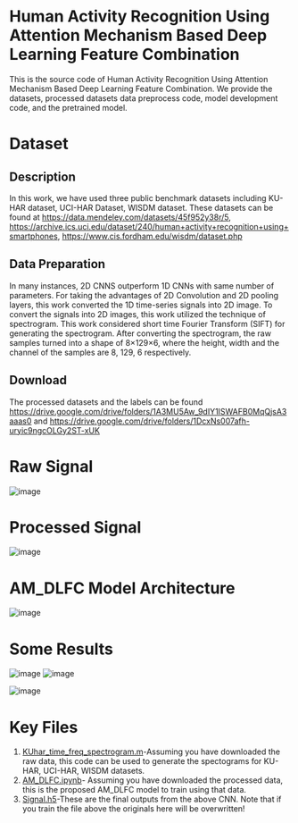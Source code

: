 # Human Activity Recognition Using Attention Mechanism Based Deep Learning Feature Combination

This is the source code of Human Activity Recognition Using Attention Mechanism Based Deep Learning Feature Combination. We provide the datasets, processed datasets data preprocess code, model development code, and the pretrained  model.

# Dataset
## Description 
In this work, we have used three public benchmark datasets including KU-HAR dataset, UCI-HAR Dataset, WISDM dataset. These datasets can be found at https://data.mendeley.com/datasets/45f952y38r/5, https://archive.ics.uci.edu/dataset/240/human+activity+recognition+using+smartphones, https://www.cis.fordham.edu/wisdm/dataset.php

## Data Preparation
In many instances, 2D CNNS outperform 1D CNNs with same number of parameters. For taking the advantages of 2D Convolution and 2D pooling layers, this work converted the 1D time-series signals into 2D image. To convert the signals into 2D images, this work utilized the technique of spectrogram. This work considered short time Fourier Transform (SIFT) for generating the spectrogram. After converting the spectrogram, the raw samples turned into a shape of 8×129×6, where the height, width and the channel of the samples are 8, 129, 6 respectively.

## Download
The processed datasets and the labels can be found https://drive.google.com/drive/folders/1A3MU5Aw_9dIY1ISWAFB0MqQjsA3aaas0
and https://drive.google.com/drive/folders/1DcxNs007afh-uryic9ngcOLGy2ST-xUK



# Raw Signal
![image](https://github.com/Masrur02/AM_DLFC/assets/33350185/686949aa-30c1-4aa2-8f5b-2a76ec984d81)

# Processed Signal
![image](https://github.com/Masrur02/AM_DLFC/assets/33350185/ee0f685a-e040-48bf-b147-c3aada0f57f4)

# AM_DLFC Model Architecture
![image](https://github.com/Masrur02/AM_DLFC/assets/33350185/7602bc2a-238c-49a9-9c1e-bb2ba40341d2)

# Some Results
![image](https://github.com/Masrur02/AM_DLFC/assets/33350185/69768ec9-1fb1-45aa-a72b-a73a62c8c44c)
![image](https://github.com/Masrur02/AM_DLFC/assets/33350185/94b19339-10f3-4428-bd83-6c4ebce7b6b5)

![image](https://github.com/Masrur02/AM_DLFC/assets/33350185/4bf84c7c-f903-40e0-aa2c-0b4b583a845f)

# Key Files
1. [KUhar_time_freq_spectrogram.m](https://github.com/Masrur02/AM_DLFC/blob/main/KUhar_time_freq_spectrogram.m)-Assuming you have downloaded the raw data, this code can be used to generate the spectograms for KU-HAR, UCI-HAR, WISDM datasets.
2. [AM_DLFC.ipynb](https://github.com/Masrur02/AM_DLFC/blob/main/AM_DLFC.ipynb)- Assuming you have downloaded the processed data, this is the proposed AM_DLFC model to train using that data.
3. [Signal.h5](https://github.com/Masrur02/AM_DLFC/blob/main/Signal.h5)-These are the final outputs from the above CNN. Note that if you train the file above the originals here will be overwritten!

